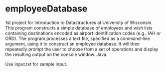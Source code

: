 # employeeDatabase
1st project for Introduction to Datastructures at University of Wisconsin. This program constructs a simple database of employees and wish lists containing destinations encoded as airport identification codes (e.g., IAH or ORD). The program processes a text file, specified as a command-line argument, using it to construct an employee database. It will then repeatedly prompt the user to choose from a set of operations and display the resulting output on the console window.  Java.

Use input.txt for sample input.
